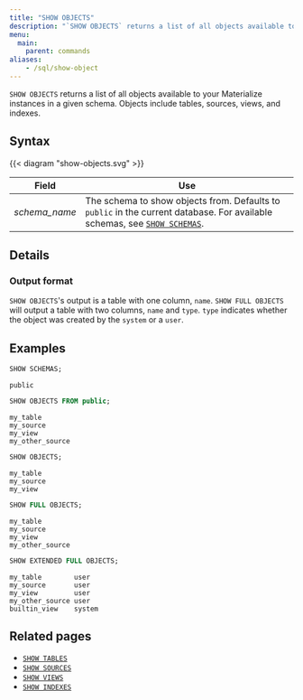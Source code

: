 ```yaml
---
title: "SHOW OBJECTS"
description: "`SHOW OBJECTS` returns a list of all objects available to your Materialize instances."
menu:
  main:
    parent: commands
aliases:
    - /sql/show-object
---
```


`SHOW OBJECTS` returns a list of all objects available to your Materialize instances in a given schema.
Objects include tables, sources, views, and indexes.

## Syntax

{{< diagram "show-objects.svg" >}}

Field | Use
------|-----
_schema&lowbar;name_ | The schema to show objects from. Defaults to `public` in the current database. For available schemas, see [`SHOW SCHEMAS`](../show-schemas).

## Details

### Output format

`SHOW OBJECTS`'s output is a table with one column, `name`. `SHOW FULL OBJECTS` will output a table with
two columns, `name` and `type`. `type` indicates whether the object was created by the `system` or a `user`.

## Examples

```sql
SHOW SCHEMAS;
```
```nofmt
public
```
```sql
SHOW OBJECTS FROM public;
```
```nofmt
my_table
my_source
my_view
my_other_source
```
```sql
SHOW OBJECTS;
```
```nofmt
my_table
my_source
my_view
```

```sql
SHOW FULL OBJECTS;
```
```nofmt
my_table
my_source
my_view
my_other_source
```

```sql
SHOW EXTENDED FULL OBJECTS;
```
```nofmt
my_table        user
my_source       user
my_view         user
my_other_source user
builtin_view    system
```

## Related pages

- [`SHOW TABLES`](../show-tables)
- [`SHOW SOURCES`](../show-sources)
- [`SHOW VIEWS`](../show-views)
- [`SHOW INDEXES`](../show-indexes)
